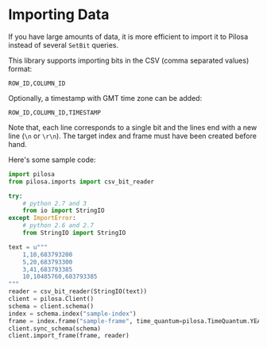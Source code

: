 # Importing Data

If you have large amounts of data, it is more efficient to import it to Pilosa instead of several `SetBit` queries.

This library supports importing bits in the CSV (comma separated values) format:
```
ROW_ID,COLUMN_ID
```

Optionally, a timestamp with GMT time zone can be added:
```
ROW_ID,COLUMN_ID,TIMESTAMP
```

Note that, each line corresponds to a single bit and the lines end with a new line (`\n` or `\r\n`).
The target index and frame must have been created before hand.

Here's some sample code:
```python
import pilosa
from pilosa.imports import csv_bit_reader

try:
    # python 2.7 and 3
    from io import StringIO
except ImportError:
    # python 2.6 and 2.7
    from StringIO import StringIO

text = u"""
    1,10,683793200
    5,20,683793300
    3,41,683793385
    10,10485760,683793385
"""
reader = csv_bit_reader(StringIO(text))
client = pilosa.Client()
schema = client.schema()
index = schema.index("sample-index")
frame = index.frame("sample-frame", time_quantum=pilosa.TimeQuantum.YEAR_MONTH_DAY_HOUR)
client.sync_schema(schema)
client.import_frame(frame, reader)
```
